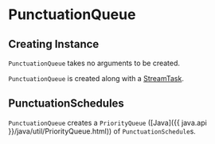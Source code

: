 # PunctuationQueue

## Creating Instance

`PunctuationQueue` takes no arguments to be created.

`PunctuationQueue` is created along with a [StreamTask](StreamTask.md#PunctuationQueue).

## <span id="pq"> PunctuationSchedules

`PunctuationQueue` creates a `PriorityQueue` ([Java]({{ java.api }}/java/util/PriorityQueue.html)) of `PunctuationSchedule`s.
